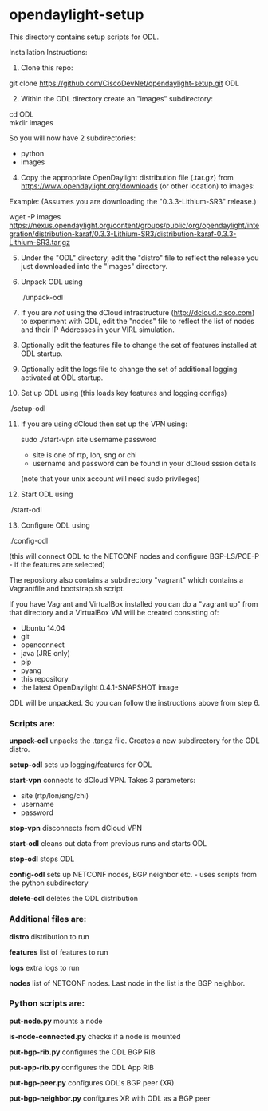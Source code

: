 # opendaylight-setup
This directory contains setup scripts for ODL.

Installation Instructions:

1.  Clone this repo:

  git clone https://github.com/CiscoDevNet/opendaylight-setup.git ODL

2.  Within the ODL directory create an "images" subdirectory:

  cd ODL<br>
  mkdir images
 
  So you will now have 2 subdirectories:

  * python
  * images

4.  Copy the appropriate OpenDaylight distribution file (.tar.gz) from https://www.opendaylight.org/downloads (or other location) to images:

  Example: (Assumes you are downloading the "0.3.3-Lithium-SR3" release.)

  wget -P images https://nexus.opendaylight.org/content/groups/public/org/opendaylight/integration/distribution-karaf/0.3.3-Lithium-SR3/distribution-karaf-0.3.3-Lithium-SR3.tar.gz

5.  Under the "ODL" directory, edit the "distro" file to reflect the release you just downloaded into the "images" directory.
 
6. Unpack ODL using

	./unpack-odl

7.	If you are *not* using the dCloud infrastructure (http://dcloud.cisco.com) to experiment with ODL, edit the "nodes" file to reflect the list of nodes and their IP Addresses in your VIRL simulation.

8.	Optionally edit the features file to change the set of features installed at ODL startup.

9.	Optionally edit the logs file to change the set of additional logging activated at ODL startup.
 
10. Set up ODL using (this loads key features and logging configs)

  ./setup-odl
   
11.	If you are using dCloud then set up the VPN using:

	sudo ./start-vpn site username password
	
	* site is one of rtp, lon, sng or chi
	* username and password can be found in your dCloud sssion details

	(note that your unix account will need sudo privileges)

12.	Start ODL using

  ./start-odl

13.	Configure ODL using

  ./config-odl
  
  (this will connect ODL to the NETCONF nodes and configure BGP-LS/PCE-P - if the features are selected)
  
The repository also contains a subdirectory "vagrant" which contains a Vagrantfile and bootstrap.sh script.

If you have Vagrant and VirtualBox installed you can do a "vagrant up" from that directory and a VirtualBox VM will be created consisting of:

* Ubuntu 14.04
* git
* openconnect
* java (JRE only)
* pip
* pyang
* this repository
* the latest OpenDaylight 0.4.1-SNAPSHOT image

ODL will be unpacked.  So you can follow the instructions above from step 6.

### Scripts are:

**unpack-odl** unpacks the .tar.gz file.  Creates a new subdirectory for the ODL distro.

**setup-odl** sets up logging/features for ODL

**start-vpn** connects to dCloud VPN.  Takes 3 parameters:  

* site (rtp/lon/sng/chi)
* username
* password

**stop-vpn** disconnects from dCloud VPN

**start-odl** cleans out data from previous runs and starts ODL

**stop-odl** stops ODL

**config-odl** sets up NETCONF nodes, BGP neighbor etc. - uses scripts from the python subdirectory

**delete-odl** deletes the ODL distribution

### Additional files are:

**distro** distribution to run

**features** list of features to run

**logs** extra logs to run

**nodes** list of NETCONF nodes.  Last node in the list is the BGP neighbor.

### Python scripts are:

**put-node.py** mounts a node

**is-node-connected.py** checks if a node is mounted

**put-bgp-rib.py** configures the ODL BGP RIB

**put-app-rib.py** configures the ODL App RIB

**put-bgp-peer.py** configures ODL's BGP peer (XR)

**put-bgp-neighbor.py** configures XR with ODL as a BGP peer
